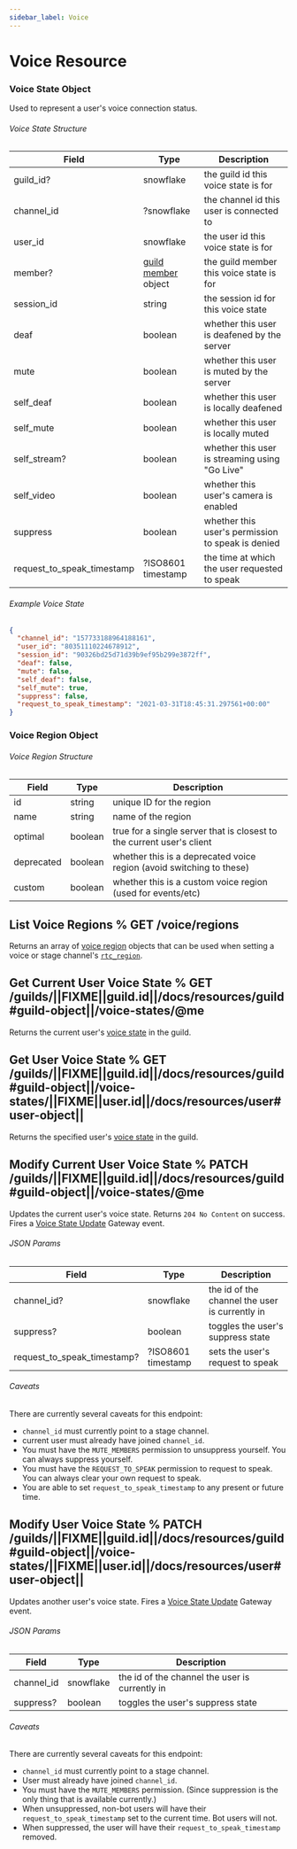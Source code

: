 ```yaml
---
sidebar_label: Voice
---
```


# Voice Resource

### Voice State Object

Used to represent a user's voice connection status.

###### Voice State Structure

| Field                      | Type                                                             | Description                                       |
|----------------------------|------------------------------------------------------------------|---------------------------------------------------|
| guild_id?                  | snowflake                                                        | the guild id this voice state is for              |
| channel_id                 | ?snowflake                                                       | the channel id this user is connected to          |
| user_id                    | snowflake                                                        | the user id this voice state is for               |
| member?                    | [guild member](/docs/resources/guild#guild-member-object) object | the guild member this voice state is for          |
| session_id                 | string                                                           | the session id for this voice state               |
| deaf                       | boolean                                                          | whether this user is deafened by the server       |
| mute                       | boolean                                                          | whether this user is muted by the server          |
| self_deaf                  | boolean                                                          | whether this user is locally deafened             |
| self_mute                  | boolean                                                          | whether this user is locally muted                |
| self_stream?               | boolean                                                          | whether this user is streaming using "Go Live"    |
| self_video                 | boolean                                                          | whether this user's camera is enabled             |
| suppress                   | boolean                                                          | whether this user's permission to speak is denied |
| request_to_speak_timestamp | ?ISO8601 timestamp                                               | the time at which the user requested to speak     |

###### Example Voice State

```json
{
  "channel_id": "157733188964188161",
  "user_id": "80351110224678912",
  "session_id": "90326bd25d71d39b9ef95b299e3872ff",
  "deaf": false,
  "mute": false,
  "self_deaf": false,
  "self_mute": true,
  "suppress": false,
  "request_to_speak_timestamp": "2021-03-31T18:45:31.297561+00:00"
}
```

### Voice Region Object

###### Voice Region Structure

| Field      | Type    | Description                                                           |
|------------|---------|-----------------------------------------------------------------------|
| id         | string  | unique ID for the region                                              |
| name       | string  | name of the region                                                    |
| optimal    | boolean | true for a single server that is closest to the current user's client |
| deprecated | boolean | whether this is a deprecated voice region (avoid switching to these)  |
| custom     | boolean | whether this is a custom voice region (used for events/etc)           |

## List Voice Regions % GET /voice/regions

Returns an array of [voice region](/docs/resources/voice#voice-region-object) objects that can be used when setting a voice or stage channel's [`rtc_region`](/docs/resources/channel#channel-object-channel-structure).

## Get Current User Voice State % GET /guilds/||FIXME||guild.id||/docs/resources/guild#guild-object||/voice-states/@me

Returns the current user's [voice state](/docs/resources/voice#voice-state-object) in the guild.

## Get User Voice State % GET /guilds/||FIXME||guild.id||/docs/resources/guild#guild-object||/voice-states/||FIXME||user.id||/docs/resources/user#user-object||

Returns the specified user's [voice state](/docs/resources/voice#voice-state-object) in the guild.

## Modify Current User Voice State % PATCH /guilds/||FIXME||guild.id||/docs/resources/guild#guild-object||/voice-states/@me

Updates the current user's voice state. Returns `204 No Content` on success. Fires a [Voice State Update](/docs/events/gateway-events#voice-state-update) Gateway event.

###### JSON Params

| Field                       | Type               | Description                                    |
|-----------------------------|--------------------|------------------------------------------------|
| channel_id?                 | snowflake          | the id of the channel the user is currently in |
| suppress?                   | boolean            | toggles the user's suppress state              |
| request_to_speak_timestamp? | ?ISO8601 timestamp | sets the user's request to speak               |

###### Caveats

There are currently several caveats for this endpoint:

- `channel_id` must currently point to a stage channel.
- current user must already have joined `channel_id`.
- You must have the `MUTE_MEMBERS` permission to unsuppress yourself. You can always suppress yourself.
- You must have the `REQUEST_TO_SPEAK` permission to request to speak. You can always clear your own request to speak.
- You are able to set `request_to_speak_timestamp` to any present or future time.

## Modify User Voice State % PATCH /guilds/||FIXME||guild.id||/docs/resources/guild#guild-object||/voice-states/||FIXME||user.id||/docs/resources/user#user-object||

Updates another user's voice state. Fires a [Voice State Update](/docs/events/gateway-events#voice-state-update) Gateway event.

###### JSON Params

| Field      | Type      | Description                                    |
|------------|-----------|------------------------------------------------|
| channel_id | snowflake | the id of the channel the user is currently in |
| suppress?  | boolean   | toggles the user's suppress state              |

###### Caveats

There are currently several caveats for this endpoint:

- `channel_id` must currently point to a stage channel.
- User must already have joined `channel_id`.
- You must have the `MUTE_MEMBERS` permission. (Since suppression is the only thing that is available currently.)
- When unsuppressed, non-bot users will have their `request_to_speak_timestamp` set to the current time. Bot users will not.
- When suppressed, the user will have their `request_to_speak_timestamp` removed.

